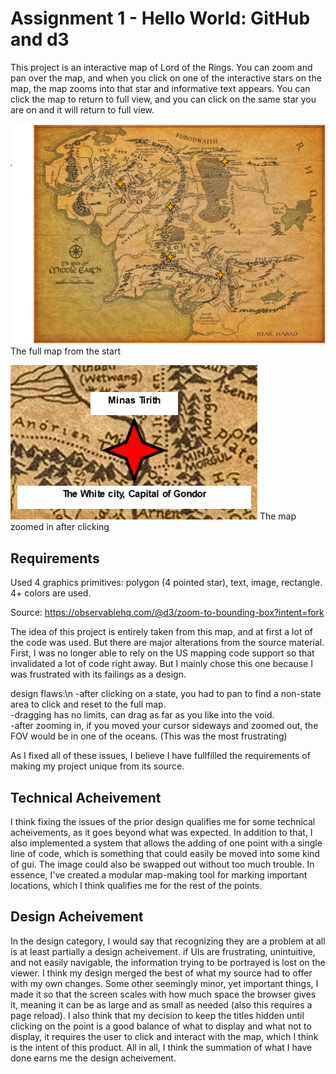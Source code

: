 Assignment 1 - Hello World: GitHub and d3  
===

This project is an interactive map of Lord of the Rings. You can zoom and pan over the map, and when you click on one of the interactive stars on the map, the map zooms into that star and informative text appears. You can click the map to return to full view, and you can click on the same star you are on and it will return to full view.

![The full map from the start](ReadmeScreenshot1.png)
The full map from the start

![The map zoomed in after clicking](ReadmeScreenshot2.png)
The map zoomed in after clicking

Requirements
---

Used 4 graphics primitives: polygon (4 pointed star), text, image, rectangle. 4+ colors are used.

Source: https://observablehq.com/@d3/zoom-to-bounding-box?intent=fork

The idea of this project is entirely taken from this map, and at first a lot of the code was used. But there are major alterations from the source material. First, I was no longer able to rely on the US mapping code support so that invalidated a lot of code right away. But I mainly chose this one because I was frustrated with its failings as a design.

design flaws:\n
-after clicking on a state, you had to pan to find a non-state area to click and reset to the full map.  
-dragging has no limits, can drag as far as you like into the void.  
-after zooming in, if you moved your cursor sideways and zoomed out, the FOV would be in one of the oceans. (This was the most frustrating)  

As I fixed all of these issues, I believe I have fullfilled the requirements of making my project unique from its source.

Technical Acheivement
---

I think fixing the issues of the prior design qualifies me for some technical acheivements, as it goes beyond what was expected. In addition to that, I also implemented a system that allows the adding of one point with a single line of code, which is something that could easily be moved into some kind of gui. The image could also be swapped out without too much trouble. In essence, I've created a modular map-making tool for marking important locations, which I think qualifies me for the rest of the points.



Design Acheivement
---

In the design category, I would say that recognizing they are a problem at all is at least partially a design acheivement. if UIs are frustrating, unintuitive, and not easily navigable, the information trying to be portrayed is lost on the viewer. I think my design merged the best of what my source had to offer with my own changes. Some other seemingly minor, yet important things, I made it so that the screen scales with how much space the browser gives it, meaning it can be as large and as small as needed (also this requires a page reload). I also think that my decision to keep the titles hidden until clicking on the point is a good balance of what to display and what not to display, it requires the user to click and interact with the map, which I think is the intent of this product. All in all, I think the summation of what I have done earns me the design acheivement.